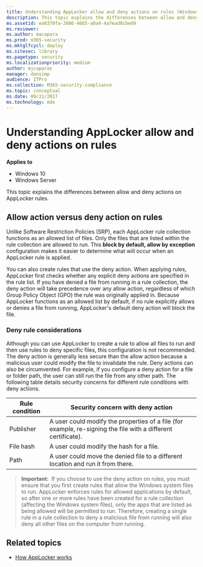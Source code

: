 ```yaml
---
title: Understanding AppLocker allow and deny actions on rules (Windows 10)
description: This topic explains the differences between allow and deny actions on AppLocker rules.
ms.assetid: ea0370fa-2086-46b5-a0a4-4a7ead8cbed9
ms.reviewer: 
ms.author: macapara
ms.prod: m365-security
ms.mktglfcycl: deploy
ms.sitesec: library
ms.pagetype: security
ms.localizationpriority: medium
author: mjcaparas
manager: dansimp
audience: ITPro
ms.collection: M365-security-compliance
ms.topic: conceptual
ms.date: 09/21/2017
ms.technology: mde
---
```


# Understanding AppLocker allow and deny actions on rules

**Applies to**
- Windows 10
- Windows Server

This topic explains the differences between allow and deny actions on AppLocker rules.

## Allow action versus deny action on rules

Unlike Software Restriction Policies (SRP), each AppLocker rule collection functions as an allowed list of files. Only the files that are listed within the rule collection are allowed to run. This **block by default, allow by exception** configuration makes it easier to determine what will occur when an AppLocker rule is applied.

You can also create rules that use the deny action. When applying rules, AppLocker first checks whether any explicit deny actions are specified in the rule list. If you have denied a file from running in a rule collection, the deny action will take precedence over any allow action, regardless of which Group Policy Object (GPO) the rule was originally applied in. Because AppLocker functions as an allowed list by default, if no rule explicitly allows or denies a file from running, AppLocker's default deny action will block the file.

### Deny rule considerations

Although you can use AppLocker to create a rule to allow all files to run and then use rules to deny specific files, this configuration is not recommended. The deny action is generally less secure than the allow action because a malicious user could modify the file to invalidate the rule. Deny actions can also be circumvented. For example, if you configure a deny action for a file or folder path, the user can still run the file from any other path. The following table details security concerns for different rule conditions with deny actions.

| Rule condition | Security concern with deny action |
| - | - |
| Publisher | A user could modify the properties of a file (for example, re-signing the file with a different certificate).|
| File hash | A user could modify the hash for a file.|
| Path | A user could move the denied file to a different location and run it from there.|
 
>**Important:**  If you choose to use the deny action on rules, you must ensure that you first create rules that allow the Windows system files to run. AppLocker enforces rules for allowed applications by default, so after one or more rules have been created for a rule collection (affecting the Windows system files), only the apps that are listed as being allowed will be permitted to run. Therefore, creating a single rule in a rule collection to deny a malicious file from running will also deny all other files on the computer from running.
 
## Related topics

- [How AppLocker works](how-applocker-works-techref.md)
